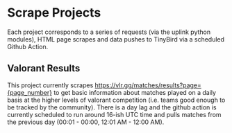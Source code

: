 # Scrape Projects

Each project corresponds to a series of requests (via the uplink python modules), HTML page scrapes and data pushes to TinyBird via a scheduled Github Action.

## Valorant Results

This project currently scrapes https://vlr.gg/matches/results?page={page_number} to get basic information about matches played on a daily basis at the higher levels of valorant competition (i.e. teams good enough to be tracked by the community). There is a day lag and the github action is currently scheduled to run around 16-ish UTC time and pulls matches from the previous day (00:01 - 00:00, 12:01 AM - 12:00 AM).
